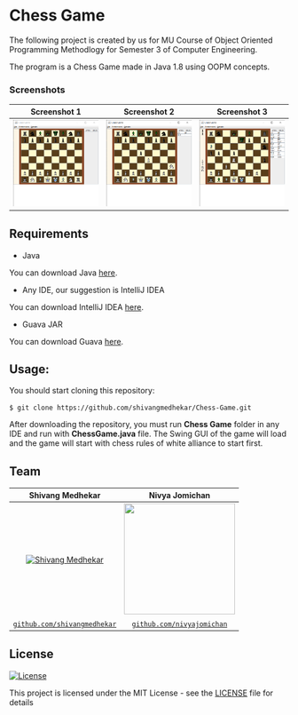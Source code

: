 # Chess Game

The following project is created by us for MU Course of Object Oriented Programming Methodlogy for Semester 3 of Computer Engineering.

The program is a Chess Game made in Java 1.8 using OOPM concepts.

### Screenshots
Screenshot 1             |  Screenshot 2 | Screenshot 3
:-------------------------:|:-------------------------: |:-------------------------:
![](screenshots/chess%201.png)  |  ![](screenshots/chess%202.png) |  ![](screenshots/chess%203.png) 


## Requirements
- Java

You can download Java [here](https://www.oracle.com/in/java/technologies/javase-downloads.html).

- Any IDE, our suggestion is IntelliJ IDEA

You can download IntelliJ IDEA [here](https://www.jetbrains.com/idea/).
 
- Guava JAR

You can download Guava [here](https://jar-download.com/artifacts/com.google.guava).

## Usage:

You should start cloning this repository:

    $ git clone https://github.com/shivangmedhekar/Chess-Game.git
    
After downloading the repository, you must run **Chess Game** folder in any IDE and run with **ChessGame.java** file. The Swing GUI of the game will load and the game will start with chess rules of white alliance to start first.


## Team
|  **Shivang Medhekar** | **Nivya Jomichan** |
| :---: |:---:|
| [![Shivang Medhekar](https://avatars2.githubusercontent.com/u/69140290?s=200&u=5df35a82b6d2b6b7b876dfdc22d451c92d30a5c6&v=4)](https://github.com/shivangmedhekar)    | <img src = "https://media-exp1.licdn.com/dms/image/C5103AQGtPzutUIVeAg/profile-displayphoto-shrink_800_800/0?e=1602115200&v=beta&t=a2YkXZmZB4E_lHfHKFxe9r-SioRfRwmU-fhsuYV4Q5E" width="200" height="200">|
| <a href="https://github.com/shivangmedhekar" target="_blank">`github.com/shivangmedhekar`</a> | <a href="https://github.com/nivyajomichan" target="_blank">`github.com/nivyajomichan`</a> |


## License

[![License](http://img.shields.io/:license-mit-blue.svg?style=flat-square)](http://badges.mit-license.org)

This project is licensed under the MIT License - see the [LICENSE](LICENSE) file for details
